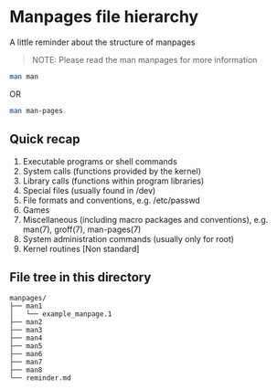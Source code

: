 # Manpages file hierarchy

A little reminder about the structure of manpages

> NOTE: Please read the man manpages for more information

```sh
man man
```

OR

```sh
man man-pages
```

## Quick recap

1.   Executable programs or shell commands
2.   System calls (functions provided by the kernel)
3.   Library calls (functions within program libraries)
4.   Special files (usually found in /dev)
5.   File formats and conventions, e.g. /etc/passwd
6.   Games
7.   Miscellaneous (including macro packages and conventions), e.g. man(7), groff(7), man-pages(7)
8.   System administration commands (usually only for root)
9.   Kernel routines [Non standard]

## File tree in this directory

```
manpages/
├── man1
│   └── example_manpage.1
├── man2
├── man3
├── man4
├── man5
├── man6
├── man7
├── man8
└── reminder.md
```